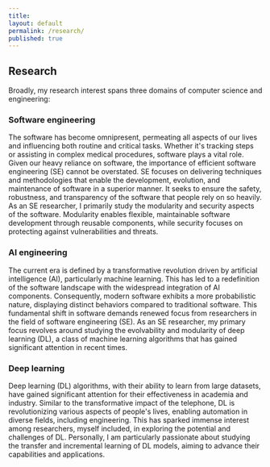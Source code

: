 ```yaml
---
title:
layout: default
permalink: /research/
published: true
---
```


## Research
Broadly, my research interest spans three domains of computer science and engineering:
### Software engineering
The software has become omnipresent, permeating all aspects of our lives and influencing both routine and critical tasks. Whether it's tracking steps or assisting in complex medical procedures, software plays a vital role. Given our heavy reliance on software, the importance of efficient software engineering (SE) cannot be overstated. SE focuses on delivering techniques and methodologies that enable the development, evolution, and maintenance of software in a superior manner. It seeks to ensure the safety, robustness, and transparency of the software that people rely on so heavily. As an SE researcher, I primarily study the modularity and security aspects of the software. Modularity enables flexible, maintainable software development through reusable components, while security focuses on protecting against vulnerabilities and threats.
### AI engineering
The current era is defined by a transformative revolution driven by artificial intelligence (AI), particularly machine learning. This has led to a redefinition of the software landscape with the widespread integration of AI components. Consequently, modern software exhibits a more probabilistic nature, displaying distinct behaviors compared to traditional software. This fundamental shift in software demands renewed focus from researchers in the field of software engineering (SE). As an SE researcher, my primary focus revolves around studying the evolvability and modularity of deep learning (DL), a class of machine learning algorithms that has gained significant attention in recent times.
### Deep learning
Deep learning (DL) algorithms, with their ability to learn from large datasets, have gained significant attention for their effectiveness in academia and industry. Similar to the transformative impact of the telephone, DL is revolutionizing various aspects of people's lives, enabling automation in diverse fields, including engineering. This has sparked immense interest among researchers, myself included, in exploring the potential and challenges of DL. Personally, I am particularly passionate about studying the transfer and incremental learning of DL models, aiming to advance their capabilities and applications.


